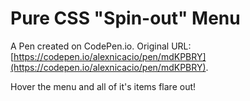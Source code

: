 # Pure CSS "Spin-out" Menu

A Pen created on CodePen.io. Original URL: [https://codepen.io/alexnicacio/pen/mdKPBRY](https://codepen.io/alexnicacio/pen/mdKPBRY).

Hover the menu and all of it's items flare out!